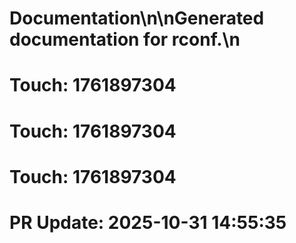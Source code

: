 # Documentation\n\nGenerated documentation for rconf.\n

# Touch: 1761897304

# Touch: 1761897304

# Touch: 1761897304

# PR Update: 2025-10-31 14:55:35
